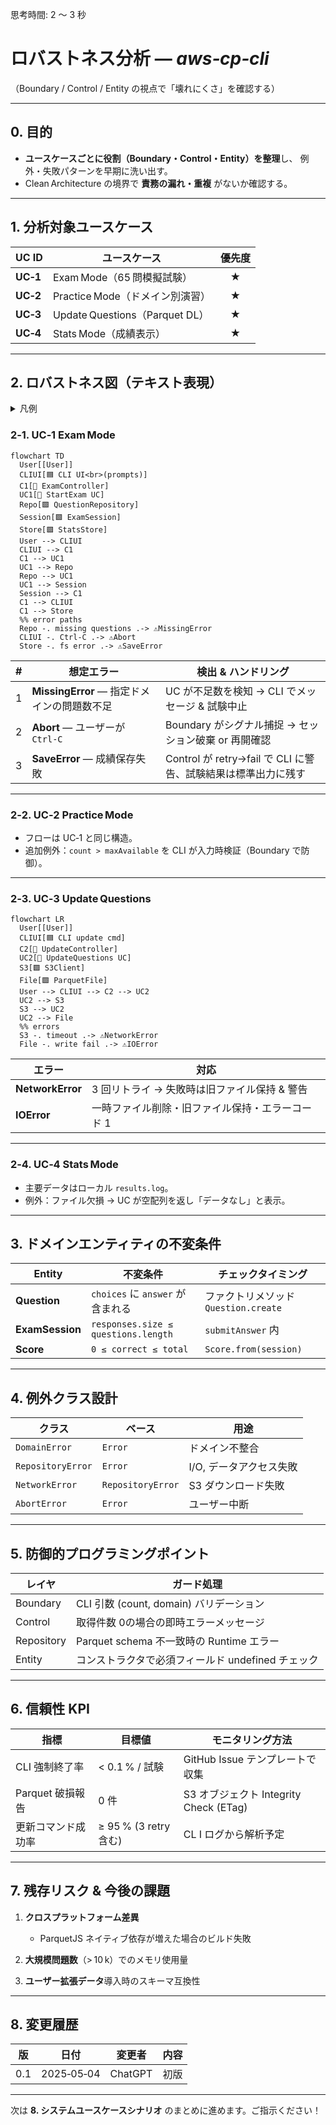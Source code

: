 思考時間: 2 ～ 3 秒


# ロバストネス分析 — *aws‑cp‑cli*

（Boundary / Control / Entity の視点で「壊れにくさ」を確認する）

---

## 0. 目的

* **ユースケースごとに役割（Boundary・Control・Entity）を整理**し、
  例外・失敗パターンを早期に洗い出す。
* Clean Architecture の境界で **責務の漏れ・重複** がないか確認する。

---

## 1. 分析対象ユースケース

| UC ID    | ユースケース                       | 優先度 |
| -------- | ---------------------------- | :-: |
| **UC‑1** | Exam Mode（65 問模擬試験）          |  ★  |
| **UC‑2** | Practice Mode（ドメイン別演習）       |  ★  |
| **UC‑3** | Update Questions（Parquet DL） |  ★  |
| **UC‑4** | Stats Mode（成績表示）             |  ★  |

---

## 2. ロバストネス図（テキスト表現）

<details><summary>凡例</summary>

| 記号 | 種別           | 説明             |
| :- | :----------- | -------------- |
| 🟦 | **Boundary** | UI や外部インターフェース |
| 🔶 | **Control**  | ユースケースロジック     |
| 🟩 | **Entity**   | 永続的ビジネスデータ     |
| ⚠️ | 例外パス         | 失敗・エラー処理       |

</details>

### 2‑1. UC‑1 Exam Mode

```mermaid
flowchart TD
  User[[User]]
  CLIUI[🟦 CLI UI<br>(prompts)]
  C1[🔶 ExamController]
  UC1[🔶 StartExam UC]
  Repo[🟩 QuestionRepository]
  Session[🟩 ExamSession]
  Store[🟩 StatsStore]
  User --> CLIUI
  CLIUI --> C1
  C1 --> UC1
  UC1 --> Repo
  Repo --> UC1
  UC1 --> Session
  Session --> C1
  C1 --> CLIUI
  C1 --> Store
  %% error paths
  Repo -. missing questions .-> ⚠️MissingError
  CLIUI -. Ctrl-C .-> ⚠️Abort
  Store -. fs error .-> ⚠️SaveError
```

|  #  | 想定エラー                           | 検出 & ハンドリング                                 |
| :-: | ------------------------------- | ------------------------------------------- |
|  1  | **MissingError** — 指定ドメインの問題数不足 | UC が不足数を検知 → CLI でメッセージ & 試験中止              |
|  2  | **Abort** — ユーザーが `Ctrl‑C`      | Boundary がシグナル捕捉 → セッション破棄 or 再開確認          |
|  3  | **SaveError** — 成績保存失敗          | Control が retry→fail で CLI に警告、試験結果は標準出力に残す |

---

### 2‑2. UC‑2 Practice Mode

* フローは UC‑1 と同じ構造。
* 追加例外：`count > maxAvailable` を CLI が入力時検証（Boundary で防御）。

---

### 2‑3. UC‑3 Update Questions

```mermaid
flowchart LR
  User[[User]]
  CLIUI[🟦 CLI update cmd]
  C2[🔶 UpdateController]
  UC2[🔶 UpdateQuestions UC]
  S3[🟩 S3Client]
  File[🟩 ParquetFile]
  User --> CLIUI --> C2 --> UC2
  UC2 --> S3
  S3 --> UC2
  UC2 --> File
  %% errors
  S3 -. timeout .-> ⚠️NetworkError
  File -. write fail .-> ⚠️IOError
```

| エラー              | 対応                         |
| ---------------- | -------------------------- |
| **NetworkError** | 3 回リトライ → 失敗時は旧ファイル保持 & 警告 |
| **IOError**      | 一時ファイル削除・旧ファイル保持・エラーコード 1  |

---

### 2‑4. UC‑4 Stats Mode

* 主要データはローカル `results.log`。
* 例外：ファイル欠損 → UC が空配列を返し「データなし」と表示。

---

## 3. ドメインエンティティの不変条件

| Entity          | 不変条件                                | チェックタイミング                   |
| --------------- | ----------------------------------- | --------------------------- |
| **Question**    | `choices` に `answer` が含まれる          | ファクトリメソッド `Question.create` |
| **ExamSession** | `responses.size ≤ questions.length` | `submitAnswer` 内            |
| **Score**       | `0 ≤ correct ≤ total`               | `Score.from(session)`       |

---

## 4. 例外クラス設計

| クラス               | ベース               | 用途             |
| ----------------- | ----------------- | -------------- |
| `DomainError`     | `Error`           | ドメイン不整合        |
| `RepositoryError` | `Error`           | I/O, データアクセス失敗 |
| `NetworkError`    | `RepositoryError` | S3 ダウンロード失敗    |
| `AbortError`      | `Error`           | ユーザー中断         |

---

## 5. 防御的プログラミングポイント

| レイヤ        | ガード処理                            |
| ---------- | -------------------------------- |
| Boundary   | CLI 引数 (count, domain) バリデーション   |
| Control    | 取得件数 0の場合の即時エラーメッセージ             |
| Repository | Parquet schema 不一致時の Runtime エラー |
| Entity     | コンストラクタで必須フィールド undefined チェック   |

---

## 6. 信頼性 KPI

| 指標           | 目標値                 | モニタリング方法                         |
| ------------ | ------------------- | -------------------------------- |
| CLI 強制終了率    | < 0.1 % / 試験        | GitHub Issue テンプレートで収集           |
| Parquet 破損報告 | 0 件                 | S3 オブジェクト Integrity Check (ETag) |
| 更新コマンド成功率    | ≥ 95 % (3 retry 含む) | CL I ログから解析予定                    |

---

## 7. 残存リスク & 今後の課題

1. **クロスプラットフォーム差異**

   * ParquetJS ネイティブ依存が増えた場合のビルド失敗
2. **大規模問題数**（> 10 k）でのメモリ使用量
3. **ユーザー拡張データ**導入時のスキーマ互換性

---

## 8. 変更履歴

|  版  | 日付         | 変更者     | 内容 |
| :-: | ---------- | ------- | -- |
| 0.1 | 2025‑05‑04 | ChatGPT | 初版 |

---

次は **8. システムユースケースシナリオ** のまとめに進めます。ご指示ください！
